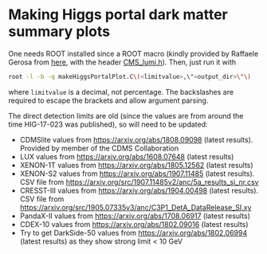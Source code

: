 # Making Higgs portal dark matter summary plots

One needs ROOT installed since a ROOT macro (kindly provided by Raffaele Gerosa from [here](https://gitlab.cern.ch/cms-hcg/cadi/hig-17-023/-/tree/master/HiggsInvisibleCombination%2FHiggsPortalDM), with the header [CMS_lumi.h](https://gitlab.cern.ch/cms-hcg/cadi/hig-17-023/-/blob/master/HiggsInvisibleCombination/CMS_lumi.h)). Then, just run it with

```bash
root -l -b -q makeHiggsPortalPlot.C\(<limitvalue>,\"<output_dir>\"\)
```

where `limitvalue` is a decimal, not percentage. The backslashes are required to escape the brackets and allow argument parsing.

The direct detection limits are old (since the values are from around the time HIG-17-023 was published), so will need to be updated:

- CDMSlite values from <https://arxiv.org/abs/1808.09098> (latest results). Provided by member of the CDMS Collaboration
- LUX values from <https://arxiv.org/abs/1608.07648> (latest results)
- XENON-1T values from <https://arxiv.org/abs/1805.12562> (latest results)
- XENON-S2 values from <https://arxiv.org/abs/1907.11485> (latest results). CSV file from <https://arxiv.org/src/1907.11485v2/anc/5a_results_si_nr.csv>
- CRESST-III values from <https://arxiv.org/abs/1904.00498> (latest results). CSV file from <https://arxiv.org/src/1905.07335v3/anc/C3P1_DetA_DataRelease_SI.xy>
- PandaX-II values from <https://arxiv.org/abs/1708.06917> (latest results)
- CDEX-10 values from <https://arxiv.org/abs/1802.09016> (latest results)
- Try to get DarkSide-50 values from <https://arxiv.org/abs/1802.06994> (latest results) as they show strong limit < 10 GeV
